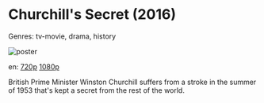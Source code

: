 # Churchill's Secret (2016)

Genres: tv-movie, drama, history

![poster](http://image.tmdb.org/t/p/w500/1OlFHHT1LkFgslKMOgty8Tjcz0u.jpg)

en:
  [720p](magnet:?xt=urn:btih:AD5105928F722DE23C610D88B45CD28A9835C52C&tr=udp://glotorrents.pw:6969/announce&tr=udp://tracker.opentrackr.org:1337/announce&tr=udp://torrent.gresille.org:80/announce&tr=udp://tracker.openbittorrent.com:80&tr=udp://tracker.coppersurfer.tk:6969&tr=udp://tracker.leechers-paradise.org:6969&tr=udp://p4p.arenabg.ch:1337&tr=udp://tracker.internetwarriors.net:1337)
  [1080p](magnet:?xt=urn:btih:3DBA37292E39B171335231DEC0F498F9C81BD191&tr=udp://glotorrents.pw:6969/announce&tr=udp://tracker.opentrackr.org:1337/announce&tr=udp://torrent.gresille.org:80/announce&tr=udp://tracker.openbittorrent.com:80&tr=udp://tracker.coppersurfer.tk:6969&tr=udp://tracker.leechers-paradise.org:6969&tr=udp://p4p.arenabg.ch:1337&tr=udp://tracker.internetwarriors.net:1337)
  


British Prime Minister Winston Churchill suffers from a stroke in the summer of 1953 that's kept a secret from the rest of the world.